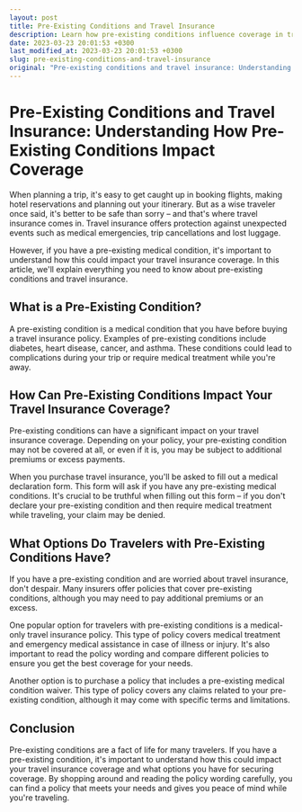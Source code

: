 ```yaml
---
layout: post
title: Pre-Existing Conditions and Travel Insurance
description: Learn how pre-existing conditions influence coverage in travel insurance policies and what options travelers have for securing coverage.
date: 2023-03-23 20:01:53 +0300
last_modified_at: 2023-03-23 20:01:53 +0300
slug: pre-existing-conditions-and-travel-insurance
original: "Pre-existing conditions and travel insurance: Understanding how pre-existing conditions impact coverage."
---
```

# Pre-Existing Conditions and Travel Insurance: Understanding How Pre-Existing Conditions Impact Coverage

When planning a trip, it's easy to get caught up in booking flights, making hotel reservations and planning out your itinerary. But as a wise traveler once said, it's better to be safe than sorry – and that's where travel insurance comes in. Travel insurance offers protection against unexpected events such as medical emergencies, trip cancellations and lost luggage.

However, if you have a pre-existing medical condition, it's important to understand how this could impact your travel insurance coverage. In this article, we'll explain everything you need to know about pre-existing conditions and travel insurance.

## What is a Pre-Existing Condition?

A pre-existing condition is a medical condition that you have before buying a travel insurance policy. Examples of pre-existing conditions include diabetes, heart disease, cancer, and asthma. These conditions could lead to complications during your trip or require medical treatment while you're away.

## How Can Pre-Existing Conditions Impact Your Travel Insurance Coverage?

Pre-existing conditions can have a significant impact on your travel insurance coverage. Depending on your policy, your pre-existing condition may not be covered at all, or even if it is, you may be subject to additional premiums or excess payments.

When you purchase travel insurance, you'll be asked to fill out a medical declaration form. This form will ask if you have any pre-existing medical conditions. It's crucial to be truthful when filling out this form – if you don't declare your pre-existing condition and then require medical treatment while traveling, your claim may be denied.

## What Options Do Travelers with Pre-Existing Conditions Have?

If you have a pre-existing condition and are worried about travel insurance, don't despair. Many insurers offer policies that cover pre-existing conditions, although you may need to pay additional premiums or an excess.

One popular option for travelers with pre-existing conditions is a medical-only travel insurance policy. This type of policy covers medical treatment and emergency medical assistance in case of illness or injury. It's also important to read the policy wording and compare different policies to ensure you get the best coverage for your needs.

Another option is to purchase a policy that includes a pre-existing medical condition waiver. This type of policy covers any claims related to your pre-existing condition, although it may come with specific terms and limitations.

## Conclusion

Pre-existing conditions are a fact of life for many travelers. If you have a pre-existing condition, it's important to understand how this could impact your travel insurance coverage and what options you have for securing coverage. By shopping around and reading the policy wording carefully, you can find a policy that meets your needs and gives you peace of mind while you're traveling.